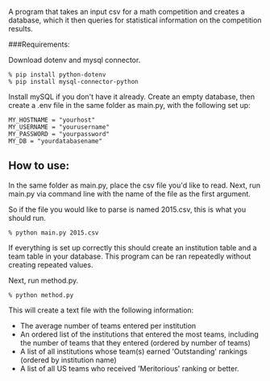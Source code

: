 A program that takes an input csv for a math competition and creates a database, which it then queries for statistical information on the competition results.

###Requirements:

Download dotenv and mysql connector.

    % pip install python-dotenv
    % pip install mysql-connector-python

Install mySQL if you don't have it already. Create an empty database, then create a .env file in the same folder as main.py, with the following set up:

    MY_HOSTNAME = "yourhost"
    MY_USERNAME = "yourusername"
    MY_PASSWORD = "yourpassword"
    MY_DB = "yourdatabasename"

## How to use:

In the same folder as main.py, place the csv file you'd like to read. Next, run main.py via command line with the name of the file as the first argument.

So if the file you would like to parse is named 2015.csv, this is what you should run.

    % python main.py 2015.csv

If everything is set up correctly this should create an institution table and a team table in your database. This program can be ran repeatedly without creating repeated values.

Next, run method.py.

    % python method.py

This will create a text file with the following information:

* The average number of teams entered per institution
* An ordered list of the institutions that entered the most teams, including the number of teams that they entered (ordered by number of teams)
* A list of all institutions whose team(s) earned 'Outstanding' rankings (ordered by institution name)
* A list of all US teams who received 'Meritorious' ranking or better.